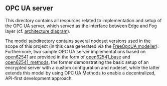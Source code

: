 ## OPC UA server

This directory contains all resources related to implementation and setup of
the OPC UA server, which served as the interface between Edge and Fog layer
(cf. [architecture diagram](https://github.com/CVH-Lernfabrik/serverless_plc/blob/master/doc/img/architecture.png)).

The [model](https://github.com/CVH-Lernfabrik/serverless_plc/tree/master/opc/opcua/model)
subdirectory contains several nodeset versions used in the scope of this
project (in this case generated via the [FreeOpcUA modeller](https://github.com/FreeOpcUa/opcua-modeler)).
Furthermore, two sample OPC UA server implementations based on
[open62541](https://open62541.org/) are provided in the form of
[open62541_base](https://github.com/CVH-Lernfabrik/serverless_plc/tree/master/opc/opcua/open62541_base)
and
[open62541_methods](https://github.com/CVH-Lernfabrik/serverless_plc/tree/master/opc/opcua/open62541_methods),
the former demonstrating the basic setup of an encrypted server with a custom
configuration and nodeset, while the latter extends this model by using OPC UA
Methods to enable a decentralized, API-first development approach.
